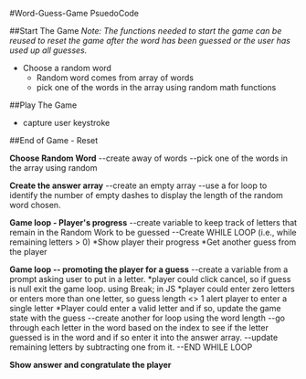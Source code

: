#Word-Guess-Game PsuedoCode

##Start The Game
*Note: The functions needed to start the game can be reused to reset the game after the word has been guessed or the user has used up all guesses.*
* Choose a random word
  * Random word comes from array of words
  * pick one of the words in the array using random math functions

##Play The Game
* capture user keystroke

##End of Game - Reset 

  

**Choose Random Word**
--create away of words
--pick one of the words in the array using random


**Create the answer array**
--create an empty array
--use a for loop to identify the number of empty dashes to display the length of the random word chosen.


**Game loop - Player's progress**
--create variable to keep track of letters that remain in the Random Work to be guessed
--Create WHILE LOOP (i.e., while remaining letters > 0)
  *Show player their progress
  *Get another guess from the player

**Game loop -- promoting the player for a guess**
--create a variable from a prompt asking user to put in a letter.
  *player could click cancel, so if guess is null exit the game loop. using Break; in JS
  *player could enter zero letters or enters more than one letter, so guess length <> 1 alert player to enter a single letter
  *Player could enter a valid letter and if so, update the game state with the guess
      --create another for loop using the word length
      --go through each letter in the word based on the index to see if the letter guessed is in the word and if so enter it into the answer array.
      --update remaining letters by subtracting one from it.
--END WHILE LOOP

**Show answer and congratulate the player**
